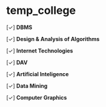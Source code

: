 # temp_college

[✓] **DBMS**
  
[✓] **Design & Analysis of Algorithms**

[✓] **Internet Technologies**

[✓] **DAV** 

[✓] **Artificial Inteligence**

[✓] **Data Mining**

[✓] **Computer Graphics**
